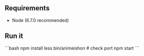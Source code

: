 <h2>Requirements</h2>

* Node (6.7.0 recommended)

<h2>Run it</h2>
```bash
npm install
less bin/animeishon # check port
npm start
```
